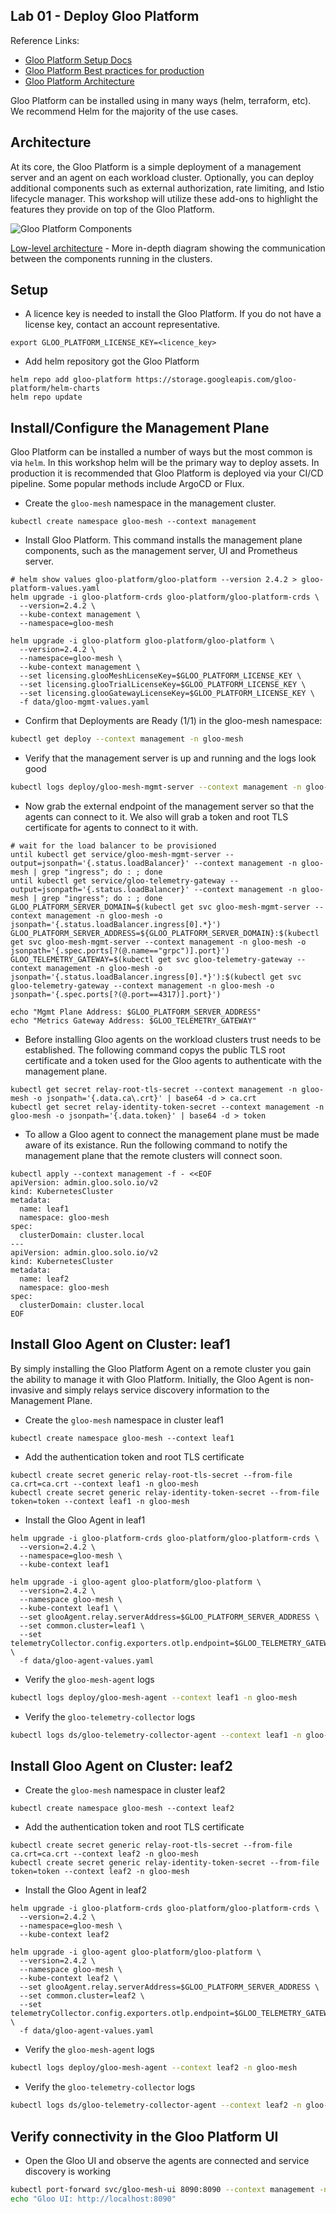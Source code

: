 ## Lab 01 - Deploy Gloo Platform <a name="lab-01---deploy-gloo-platform-"></a>

Reference Links:
* [Gloo Platform Setup Docs](https://docs.solo.io/gloo-mesh-enterprise/latest/setup/)
* [Gloo Platform Best practices for production](https://docs.solo.io/gloo-mesh-enterprise/latest/setup/prod/recommended_setup/)
* [Gloo Platform Architecture](https://docs.solo.io/gloo-mesh-enterprise/main/concepts/platform/architecture/)

Gloo Platform can be installed using in many ways (helm, terraform, etc). We recommend Helm for the majority of the use cases.

## Architecture

At its core, the Gloo Platform is a simple deployment of a management server and an agent on each workload cluster. Optionally, you can deploy additional components such as external authorization, rate limiting, and Istio lifecycle manager. This workshop will utilize these add-ons to highlight the features they provide on top of the Gloo Platform.

![Gloo Platform Components](images/gloo-platform-simplified.png)

[Low-level architecture](images/gloo-platform-network-arch.png) - More in-depth diagram showing the communication between the components running in the clusters.

## Setup

* A licence key is needed to install the Gloo Platform. If you do not have a license key, contact an account representative. 
```shell
export GLOO_PLATFORM_LICENSE_KEY=<licence_key>
```

* Add helm repository got the Gloo Platform
```shell
helm repo add gloo-platform https://storage.googleapis.com/gloo-platform/helm-charts
helm repo update
```

## Install/Configure the Management Plane

Gloo Platform can be installed a number of ways but the most common is via `helm`. In this workshop helm will be the primary way to deploy assets. In production it is recommended that Gloo Platform is deployed via your CI/CD pipeline. Some popular methods include ArgoCD or Flux.

* Create the `gloo-mesh` namespace in the management cluster.
```shell
kubectl create namespace gloo-mesh --context management
```

* Install Gloo Platform. This command installs the management plane components, such as the management server, UI and Prometheus server.
```shell
# helm show values gloo-platform/gloo-platform --version 2.4.2 > gloo-platform-values.yaml
helm upgrade -i gloo-platform-crds gloo-platform/gloo-platform-crds \
  --version=2.4.2 \
  --kube-context management \
  --namespace=gloo-mesh

helm upgrade -i gloo-platform gloo-platform/gloo-platform \
  --version=2.4.2 \
  --namespace=gloo-mesh \
  --kube-context management \
  --set licensing.glooMeshLicenseKey=$GLOO_PLATFORM_LICENSE_KEY \
  --set licensing.glooTrialLicenseKey=$GLOO_PLATFORM_LICENSE_KEY \
  --set licensing.glooGatewayLicenseKey=$GLOO_PLATFORM_LICENSE_KEY \
  -f data/gloo-mgmt-values.yaml
```

* Confirm that Deployments are Ready (1/1) in the gloo-mesh namespace: 
```bash
kubectl get deploy --context management -n gloo-mesh
```

* Verify that the management server is up and running and the logs look good
```bash
kubectl logs deploy/gloo-mesh-mgmt-server --context management -n gloo-mesh
```

* Now grab the external endpoint of the management server so that the agents can connect to it. We also will grab a token and root TLS certificate for agents to connect to it with. 
```shell
# wait for the load balancer to be provisioned
until kubectl get service/gloo-mesh-mgmt-server --output=jsonpath='{.status.loadBalancer}' --context management -n gloo-mesh | grep "ingress"; do : ; done
until kubectl get service/gloo-telemetry-gateway --output=jsonpath='{.status.loadBalancer}' --context management -n gloo-mesh | grep "ingress"; do : ; done
GLOO_PLATFORM_SERVER_DOMAIN=$(kubectl get svc gloo-mesh-mgmt-server --context management -n gloo-mesh -o jsonpath='{.status.loadBalancer.ingress[0].*}')
GLOO_PLATFORM_SERVER_ADDRESS=${GLOO_PLATFORM_SERVER_DOMAIN}:$(kubectl get svc gloo-mesh-mgmt-server --context management -n gloo-mesh -o jsonpath='{.spec.ports[?(@.name=="grpc")].port}')
GLOO_TELEMETRY_GATEWAY=$(kubectl get svc gloo-telemetry-gateway --context management -n gloo-mesh -o jsonpath='{.status.loadBalancer.ingress[0].*}'):$(kubectl get svc gloo-telemetry-gateway --context management -n gloo-mesh -o jsonpath='{.spec.ports[?(@.port==4317)].port}')

echo "Mgmt Plane Address: $GLOO_PLATFORM_SERVER_ADDRESS"
echo "Metrics Gateway Address: $GLOO_TELEMETRY_GATEWAY"
```
* Before installing Gloo agents on the workload clusters trust needs to be established. The following command copys the public TLS root certificate and a token used for the Gloo agents to authenticate with the management plane.
```shell
kubectl get secret relay-root-tls-secret --context management -n gloo-mesh -o jsonpath='{.data.ca\.crt}' | base64 -d > ca.crt
kubectl get secret relay-identity-token-secret --context management -n gloo-mesh -o jsonpath='{.data.token}' | base64 -d > token
```

* To allow a Gloo agent to connect the management plane must be made aware of its existance. Run the following command to notify the management plane that the remote clusters will connect soon. 
```shell
kubectl apply --context management -f - <<EOF
apiVersion: admin.gloo.solo.io/v2
kind: KubernetesCluster
metadata:
  name: leaf1
  namespace: gloo-mesh
spec:
  clusterDomain: cluster.local
---
apiVersion: admin.gloo.solo.io/v2
kind: KubernetesCluster
metadata:
  name: leaf2
  namespace: gloo-mesh
spec:
  clusterDomain: cluster.local
EOF
```

## Install Gloo Agent on Cluster: leaf1

By simply installing the Gloo Platform Agent on a remote cluster you gain the ability to manage it with Gloo Platform. Initially, the Gloo Agent is non-invasive and simply relays service discovery information to the Management Plane.
* Create the `gloo-mesh` namespace in cluster leaf1
```shell
kubectl create namespace gloo-mesh --context leaf1
```

* Add the authentication token and root TLS certificate
```shell
kubectl create secret generic relay-root-tls-secret --from-file ca.crt=ca.crt --context leaf1 -n gloo-mesh
kubectl create secret generic relay-identity-token-secret --from-file token=token --context leaf1 -n gloo-mesh
```
* Install the Gloo Agent in leaf1
```shell
helm upgrade -i gloo-platform-crds gloo-platform/gloo-platform-crds \
  --version=2.4.2 \
  --namespace=gloo-mesh \
  --kube-context leaf1

helm upgrade -i gloo-agent gloo-platform/gloo-platform \
  --version=2.4.2 \
  --namespace gloo-mesh \
  --kube-context leaf1 \
  --set glooAgent.relay.serverAddress=$GLOO_PLATFORM_SERVER_ADDRESS \
  --set common.cluster=leaf1 \
  --set telemetryCollector.config.exporters.otlp.endpoint=$GLOO_TELEMETRY_GATEWAY \
  -f data/gloo-agent-values.yaml
```

* Verify the `gloo-mesh-agent` logs
```bash
kubectl logs deploy/gloo-mesh-agent --context leaf1 -n gloo-mesh
```

* Verify the `gloo-telemetry-collector` logs
```bash
kubectl logs ds/gloo-telemetry-collector-agent --context leaf1 -n gloo-mesh
```

## Install Gloo Agent on Cluster: leaf2

* Create the `gloo-mesh` namespace in cluster leaf2
```shell
kubectl create namespace gloo-mesh --context leaf2
```

* Add the authentication token and root TLS certificate
```shell
kubectl create secret generic relay-root-tls-secret --from-file ca.crt=ca.crt --context leaf2 -n gloo-mesh
kubectl create secret generic relay-identity-token-secret --from-file token=token --context leaf2 -n gloo-mesh
```
* Install the Gloo Agent in leaf2
```shell
helm upgrade -i gloo-platform-crds gloo-platform/gloo-platform-crds \
  --version=2.4.2 \
  --namespace=gloo-mesh \
  --kube-context leaf2

helm upgrade -i gloo-agent gloo-platform/gloo-platform \
  --version=2.4.2 \
  --namespace gloo-mesh \
  --kube-context leaf2 \
  --set glooAgent.relay.serverAddress=$GLOO_PLATFORM_SERVER_ADDRESS \
  --set common.cluster=leaf2 \
  --set telemetryCollector.config.exporters.otlp.endpoint=$GLOO_TELEMETRY_GATEWAY \
  -f data/gloo-agent-values.yaml
```

* Verify the `gloo-mesh-agent` logs
```bash
kubectl logs deploy/gloo-mesh-agent --context leaf2 -n gloo-mesh
```

* Verify the `gloo-telemetry-collector` logs
```bash
kubectl logs ds/gloo-telemetry-collector-agent --context leaf2 -n gloo-mesh
```

## Verify connectivity in the Gloo Platform UI
* Open the Gloo UI and observe the agents are connected and service discovery is working
```bash
kubectl port-forward svc/gloo-mesh-ui 8090:8090 --context management -n gloo-mesh
echo "Gloo UI: http://localhost:8090"
```
